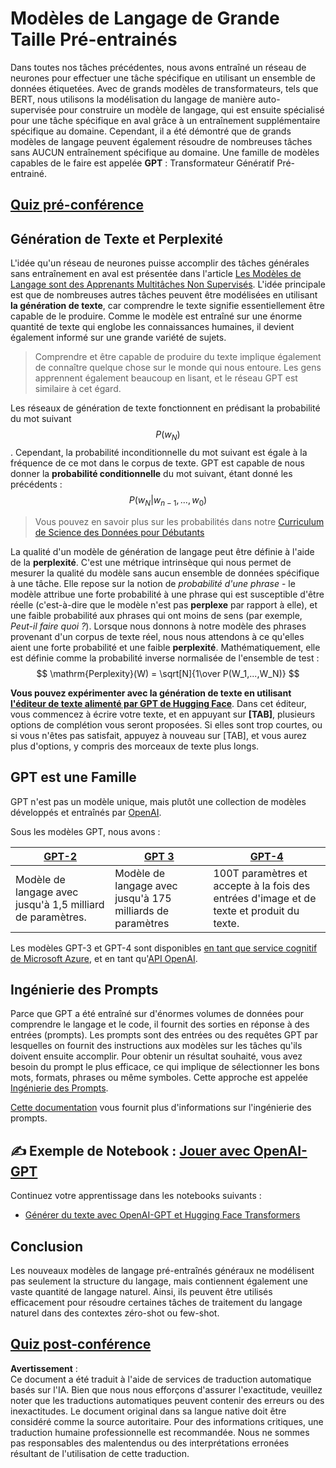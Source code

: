 # Modèles de Langage de Grande Taille Pré-entrainés

Dans toutes nos tâches précédentes, nous avons entraîné un réseau de neurones pour effectuer une tâche spécifique en utilisant un ensemble de données étiquetées. Avec de grands modèles de transformateurs, tels que BERT, nous utilisons la modélisation du langage de manière auto-supervisée pour construire un modèle de langage, qui est ensuite spécialisé pour une tâche spécifique en aval grâce à un entraînement supplémentaire spécifique au domaine. Cependant, il a été démontré que de grands modèles de langage peuvent également résoudre de nombreuses tâches sans AUCUN entraînement spécifique au domaine. Une famille de modèles capables de le faire est appelée **GPT** : Transformateur Génératif Pré-entrainé.

## [Quiz pré-conférence](https://red-field-0a6ddfd03.1.azurestaticapps.net/quiz/120)

## Génération de Texte et Perplexité

L'idée qu'un réseau de neurones puisse accomplir des tâches générales sans entraînement en aval est présentée dans l'article [Les Modèles de Langage sont des Apprenants Multitâches Non Supervisés](https://cdn.openai.com/better-language-models/language_models_are_unsupervised_multitask_learners.pdf). L'idée principale est que de nombreuses autres tâches peuvent être modélisées en utilisant **la génération de texte**, car comprendre le texte signifie essentiellement être capable de le produire. Comme le modèle est entraîné sur une énorme quantité de texte qui englobe les connaissances humaines, il devient également informé sur une grande variété de sujets.

> Comprendre et être capable de produire du texte implique également de connaître quelque chose sur le monde qui nous entoure. Les gens apprennent également beaucoup en lisant, et le réseau GPT est similaire à cet égard.

Les réseaux de génération de texte fonctionnent en prédisant la probabilité du mot suivant $$P(w_N)$$. Cependant, la probabilité inconditionnelle du mot suivant est égale à la fréquence de ce mot dans le corpus de texte. GPT est capable de nous donner la **probabilité conditionnelle** du mot suivant, étant donné les précédents : $$P(w_N | w_{n-1}, ..., w_0)$$

> Vous pouvez en savoir plus sur les probabilités dans notre [Curriculum de Science des Données pour Débutants](https://github.com/microsoft/Data-Science-For-Beginners/tree/main/1-Introduction/04-stats-and-probability)

La qualité d'un modèle de génération de langage peut être définie à l'aide de la **perplexité**. C'est une métrique intrinsèque qui nous permet de mesurer la qualité du modèle sans aucun ensemble de données spécifique à une tâche. Elle repose sur la notion de *probabilité d'une phrase* - le modèle attribue une forte probabilité à une phrase qui est susceptible d'être réelle (c'est-à-dire que le modèle n'est pas **perplexe** par rapport à elle), et une faible probabilité aux phrases qui ont moins de sens (par exemple, *Peut-il faire quoi ?*). Lorsque nous donnons à notre modèle des phrases provenant d'un corpus de texte réel, nous nous attendons à ce qu'elles aient une forte probabilité et une faible **perplexité**. Mathématiquement, elle est définie comme la probabilité inverse normalisée de l'ensemble de test :
$$
\mathrm{Perplexity}(W) = \sqrt[N]{1\over P(W_1,...,W_N)}
$$ 

**Vous pouvez expérimenter avec la génération de texte en utilisant [l'éditeur de texte alimenté par GPT de Hugging Face](https://transformer.huggingface.co/doc/gpt2-large)**. Dans cet éditeur, vous commencez à écrire votre texte, et en appuyant sur **[TAB]**, plusieurs options de complétion vous seront proposées. Si elles sont trop courtes, ou si vous n'êtes pas satisfait, appuyez à nouveau sur [TAB], et vous aurez plus d'options, y compris des morceaux de texte plus longs.

## GPT est une Famille

GPT n'est pas un modèle unique, mais plutôt une collection de modèles développés et entraînés par [OpenAI](https://openai.com). 

Sous les modèles GPT, nous avons :

| [GPT-2](https://huggingface.co/docs/transformers/model_doc/gpt2#openai-gpt2) | [GPT 3](https://openai.com/research/language-models-are-few-shot-learners) | [GPT-4](https://openai.com/gpt-4) |
| -- | -- | -- |
| Modèle de langage avec jusqu'à 1,5 milliard de paramètres. | Modèle de langage avec jusqu'à 175 milliards de paramètres | 100T paramètres et accepte à la fois des entrées d'image et de texte et produit du texte. |


Les modèles GPT-3 et GPT-4 sont disponibles [en tant que service cognitif de Microsoft Azure](https://azure.microsoft.com/en-us/services/cognitive-services/openai-service/#overview?WT.mc_id=academic-77998-cacaste), et en tant qu'[API OpenAI](https://openai.com/api/).

## Ingénierie des Prompts

Parce que GPT a été entraîné sur d'énormes volumes de données pour comprendre le langage et le code, il fournit des sorties en réponse à des entrées (prompts). Les prompts sont des entrées ou des requêtes GPT par lesquelles on fournit des instructions aux modèles sur les tâches qu'ils doivent ensuite accomplir. Pour obtenir un résultat souhaité, vous avez besoin du prompt le plus efficace, ce qui implique de sélectionner les bons mots, formats, phrases ou même symboles. Cette approche est appelée [Ingénierie des Prompts](https://learn.microsoft.com/en-us/shows/ai-show/the-basics-of-prompt-engineering-with-azure-openai-service?WT.mc_id=academic-77998-bethanycheum).

[Cette documentation](https://learn.microsoft.com/en-us/semantic-kernel/prompt-engineering/?WT.mc_id=academic-77998-bethanycheum) vous fournit plus d'informations sur l'ingénierie des prompts.

## ✍️ Exemple de Notebook : [Jouer avec OpenAI-GPT](../../../../../lessons/5-NLP/20-LangModels/GPT-PyTorch.ipynb)

Continuez votre apprentissage dans les notebooks suivants :

* [Générer du texte avec OpenAI-GPT et Hugging Face Transformers](../../../../../lessons/5-NLP/20-LangModels/GPT-PyTorch.ipynb)

## Conclusion

Les nouveaux modèles de langage pré-entraînés généraux ne modélisent pas seulement la structure du langage, mais contiennent également une vaste quantité de langage naturel. Ainsi, ils peuvent être utilisés efficacement pour résoudre certaines tâches de traitement du langage naturel dans des contextes zéro-shot ou few-shot.

## [Quiz post-conférence](https://red-field-0a6ddfd03.1.azurestaticapps.net/quiz/220)

**Avertissement** :  
Ce document a été traduit à l'aide de services de traduction automatique basés sur l'IA. Bien que nous nous efforçons d'assurer l'exactitude, veuillez noter que les traductions automatiques peuvent contenir des erreurs ou des inexactitudes. Le document original dans sa langue native doit être considéré comme la source autoritaire. Pour des informations critiques, une traduction humaine professionnelle est recommandée. Nous ne sommes pas responsables des malentendus ou des interprétations erronées résultant de l'utilisation de cette traduction.
